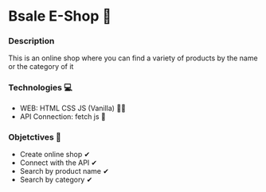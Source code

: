 # Bsale E-Shop 🛒

### Description
This is an online shop where you can find a variety of products by the name or the category of it
### Technologies 💻
- WEB: HTML CSS JS (Vanilla) 👨‍🎤
- API Connection: fetch js 🧩
### Objetctives 🎯
- Create online shop ✔
- Connect with the API ✔
- Search by product name ✔
- Search by category ✔